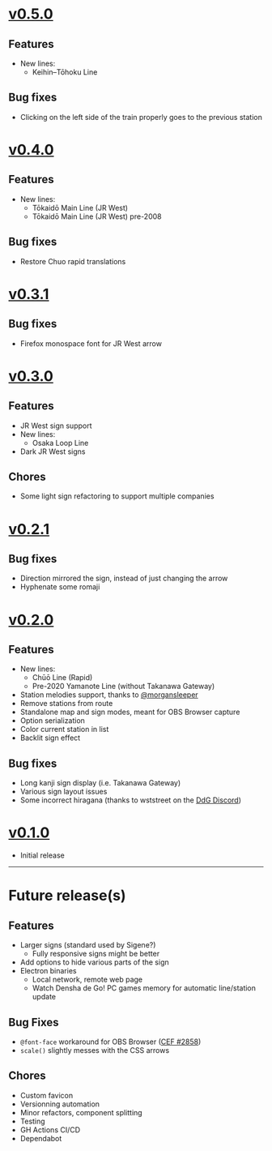 # [v0.5.0](https://github.com/nmussy/train-sign/releases/tag/v0.5.0)

## Features

- New lines:
  - Keihin–Tōhoku Line

## Bug fixes

- Clicking on the left side of the train properly goes to the previous station

# [v0.4.0](https://github.com/nmussy/train-sign/releases/tag/v0.4.0)

## Features

- New lines:
  - Tōkaidō Main Line (JR West)
  - Tōkaidō Main Line (JR West) pre-2008

## Bug fixes

- Restore Chuo rapid translations

# [v0.3.1](https://github.com/nmussy/train-sign/releases/tag/v0.3.1)

## Bug fixes

- Firefox monospace font for JR West arrow

# [v0.3.0](https://github.com/nmussy/train-sign/releases/tag/v0.3.0)

## Features

- JR West sign support
- New lines:
  - Osaka Loop Line
- Dark JR West signs

## Chores

- Some light sign refactoring to support multiple companies

# [v0.2.1](https://github.com/nmussy/train-sign/releases/tag/v0.2.1)

## Bug fixes

- Direction mirrored the sign, instead of just changing the arrow
- Hyphenate some romaji

# [v0.2.0](https://github.com/nmussy/train-sign/releases/tag/v0.2.0)

## Features

- New lines:
  - Chūō Line (Rapid)
  - Pre-2020 Yamanote Line (without Takanawa Gateway)
- Station melodies support, thanks to [@morgansleeper](https://github.com/morgansleeper)
- Remove stations from route
- Standalone map and sign modes, meant for OBS Browser capture
- Option serialization
- Color current station in list
- Backlit sign effect

## Bug fixes

- Long kanji sign display (i.e. Takanawa Gateway)
- Various sign layout issues
- Some incorrect hiragana (thanks to wststreet on the [DdG Discord](https://discord.gg/qwns6crVHf))

# [v0.1.0](https://github.com/nmussy/train-sign/releases/tag/v0.1.0)

- Initial release

---

# Future release(s)

## Features

- Larger signs (standard used by Sigene?)
  - Fully responsive signs might be better
- Add options to hide various parts of the sign
- Electron binaries
  - Local network, remote web page
  - Watch Densha de Go! PC games memory for automatic line/station update

## Bug Fixes

- `@font-face` workaround for OBS Browser ([CEF #2858](https://bitbucket.org/chromiumembedded/cef/issues/2858))
- `scale()` slightly messes with the CSS arrows

## Chores

- Custom favicon
- Versionning automation
- Minor refactors, component splitting
- Testing
- GH Actions CI/CD
- Dependabot
